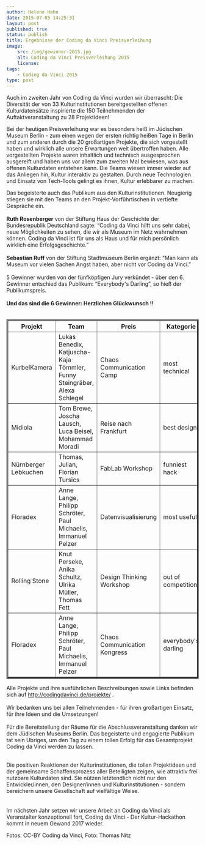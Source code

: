 ```yaml
---
author: Helene Hahn
date: 2015-07-05 14:25:31
layout: post
published: true
status: publish
title: Ergebnisse der Coding da Vinci Preisverleihung
image: 
    src: /img/gewinner-2015.jpg
    alt: Coding da Vinci Preisverleihung 2015
    license:
tags:
    - Coding da Vinci 2015
type: post
---
```

<p>
      Auch im zweiten Jahr von Coding da Vinci wurden wir überrascht: Die Diversität der von 33 Kulturinstitutionen bereitgestellten offenen Kulturdatensätze inspirierte die 150 Teilnehmenden der Auftaktveranstaltung zu 28 Projektideen!
    </p>
<p>Bei der heutigen Preisverleihung war es besonders heiß im Jüdischen Museum Berlin - zum einen wegen der ersten richtig heißen Tage in Berlin und zum anderen durch die 20 großartigen Projekte, die sich vorgestellt haben und wirklich alle unsere Erwartungen weit übertroffen haben. Alle vorgestellten Projekte waren inhaltlich und technisch ausgesprochen ausgereift und haben uns vor allem zum zweiten Mal bewiesen, was aus offenen Kulturdaten entstehen kann. Die Teams wiesen immer wieder auf das Anliegen hin, Kultur interaktiv zu gestalten. Durch neue Technologien und Einsatz von Tech-Tools gelingt es ihnen, Kultur erlebbarer zu machen.
    </p>
<p>
      Das begeisterte auch das Publikum aus den Kulturinstitutionen. Neugierig stiegen sie mit den Teams an den Projekt-Vorführtischen in vertiefte Gespräche ein.<br>
<br>
<strong>Ruth Rosenberger</strong> von der Stiftung Haus der Geschichte der Bundesrepublik Deutschland sagte: “Coding da Vinci hilft uns sehr dabei, neue Möglichkeiten zu sehen, die wir als Museum im Netz wahrnehmen können. Coding da Vinci ist für uns als Haus und für mich persönlich wirklich eine Erfolgsgeschichte.”
<br><br>
<strong>Sebastian Ruff</strong> von der Stiftung Stadtmuseum Berlin ergänzt: “Man kann als Museum vor vielen Sachen Angst haben, aber nicht vor Coding da Vinci.” 
<br><br>
5 Gewinner wurden von der fünfköpfigen Jury verkündet - über den 6. Gewinner entschied das Publikum: “Everybody's Darling”, so hieß der Publikumspreis.
<br><br>
<strong>Und das sind die 6 Gewinner: Herzlichen Glückwunsch !!</strong> <br><br>
</p>
<table border="4">
   <tbody><tr>
        <th>Projekt</th>
        <th>Team</th>
        <th>Preis</th>
        <th>Kategorie</th>
   </tr>
   <tr>
      <td>KurbelKamera</td>
      <td>Lukas Benedix, Katjuscha-Kaja Tömmler, Funny Steingräber, Alexa Schlegel</td>
      <td>Chaos Communication Camp</td>
      <td>most technical</td>
   </tr>
   <tr>
      <td>Midiola</td>
      <td>Tom Brewe, Joscha Lausch, Luca Beisel, Mohammad Moradi</td>
      <td>Reise nach Frankfurt</td>
      <td>best design</td>
   </tr>
   <tr>
      <td>Nürnberger Lebkuchen</td>
      <td>Thomas, Julian, Florian Tursics</td>
      <td>FabLab Workshop</td>
      <td>funniest hack</td>
   </tr>
   <tr>
      <td>Floradex</td>
      <td>Anne Lange, Philipp Schröter, Paul Michaelis, Immanuel Pelzer</td>
      <td>Datenvisualisierung</td>
      <td>most useful</td>
   </tr>
   <tr>
      <td>Rolling Stone</td>
      <td>Knut Perseke, Anika Schultz, Ulrika Müller, Thomas Fett</td>
      <td>Design Thinking Workshop</td>
      <td>out of competition</td>
   </tr>
   <tr>
      <td>Floradex</td>
      <td>Anne Lange, Philipp Schröter, Paul Michaelis, Immanuel Pelzer</td>
      <td>Chaos Communication Kongress</td>
      <td>everybody's darling</td>
   </tr>
   
</tbody></table>
<p>
  Alle Projekte und ihre ausführlichen Beschreibungen sowie Links befinden sich auf <a href="http://codingdavinci.de/projekte/">http://codingdavinci.de/projekte/</a> .
<br><br>
Wir bedanken uns bei allen Teilnehmenden - für ihren großartigen Einsatz, für ihre Ideen und die Umsetzungen! 
<br><br>
Für die Bereitstellung der Räume für die Abschlussveranstaltung danken wir dem Jüdischen Museums Berlin. Das begeisterte und engagierte Publikum tat sein Übriges, um den Tag zu einem tollen Erfolg für das Gesamtprojekt Coding da Vinci werden zu lassen.<br><br>
						
Die positiven Reaktionen der Kulturinstitutionen, die tollen Projektideen und der gemeinsame Schaffensprozess aller Beteiligten zeigen, wie attraktiv frei nutzbare Kulturdaten sind. Sie nützen letztendlich nicht nur den Entwickler/innen, den Designer/innen und Kulturinstitutionen - sondern bereichern unsere Gesellschaft auf vielfältige Weise.  
<br><br>
Im nächsten Jahr setzen wir unsere Arbeit an Coding da Vinci als Veranstalter konzeptionell fort, Coding da Vinci - Der Kultur-Hackathon kommt in neuem Gewand 2017 wieder.
</p>
<p>
 Fotos: CC-BY Coding da Vinci, Foto: Thomas Nitz
</p>

